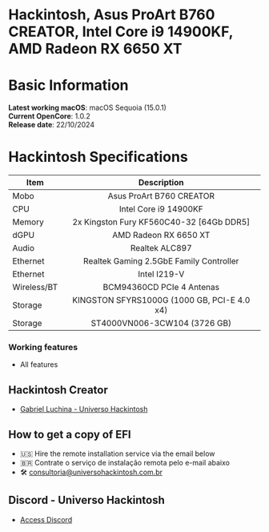 # Hackintosh, Asus ProArt B760 CREATOR, Intel Core i9 14900KF, AMD Radeon RX 6650 XT

# Basic Information

**Latest working macOS**: macOS Sequoia (15.0.1)
<br>
**Current OpenCore**: 1.0.2
<br>
**Release date**: 22/10/2024

# Hackintosh Specifications
|Item|Description|
|-|:-------:|
|Mobo|Asus ProArt B760 CREATOR|
|CPU|Intel Core i9 14900KF|
|Memory|2x Kingston Fury KF560C40-32 [64Gb DDR5]|
|dGPU|AMD Radeon RX 6650 XT|
|Audio|Realtek ALC897|
|Ethernet|Realtek Gaming 2.5GbE Family Controller|
|Ethernet|Intel I219-V|
|Wireless/BT|BCM94360CD PCIe 4 Antenas|
|Storage|KINGSTON SFYRS1000G (1000 GB, PCI-E 4.0 x4)|
|Storage|ST4000VN006-3CW104 (3726 GB)|

### Working features
- All features

## Hackintosh Creator
- [Gabriel Luchina - Universo Hackintosh](https://luchina.com.br)

## How to get a copy of EFI
- 🇺🇸 Hire the remote installation service via the email below
- 🇧🇷 Contrate o serviço de instalação remota pelo e-mail abaixo
- 🛠️ [consultoria@universohackintosh.com.br](mailto:consultoria@universohackintosh.com.br)

## Discord - Universo Hackintosh
- [Access Discord](https://discord.universohackintosh.com.br)
